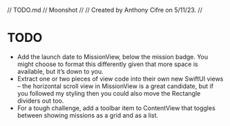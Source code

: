 
//  TODO.md
//  Moonshot
//
//  Created by Anthony Cifre on 5/11/23.
//

# TODO

- Add the launch date to MissionView, below the mission badge. You might choose to format this differently given that more space is available, but it’s down to you.
- Extract one or two pieces of view code into their own new SwiftUI views – the horizontal scroll view in MissionView is a great candidate, but if you followed my styling then you could also move the Rectangle dividers out too.
- For a tough challenge, add a toolbar item to ContentView that toggles between showing missions as a grid and as a list.
